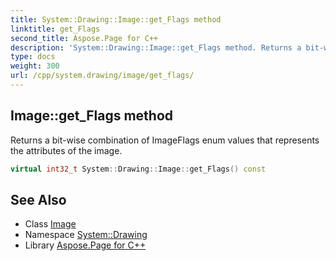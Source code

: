 ```yaml
---
title: System::Drawing::Image::get_Flags method
linktitle: get_Flags
second_title: Aspose.Page for C++
description: 'System::Drawing::Image::get_Flags method. Returns a bit-wise combination of ImageFlags enum values that represents the attributes of the image in C++.'
type: docs
weight: 300
url: /cpp/system.drawing/image/get_flags/
---
```

## Image::get_Flags method


Returns a bit-wise combination of ImageFlags enum values that represents the attributes of the image.

```cpp
virtual int32_t System::Drawing::Image::get_Flags() const
```

## See Also

* Class [Image](../)
* Namespace [System::Drawing](../../)
* Library [Aspose.Page for C++](../../../)
